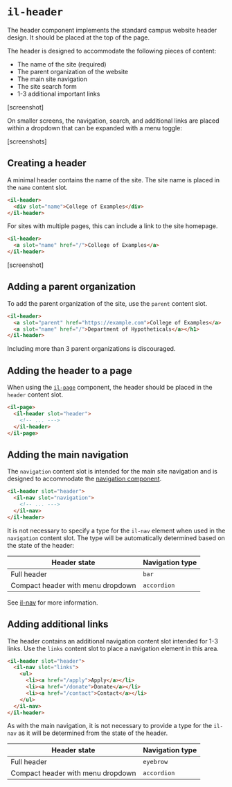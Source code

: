 # `il-header`

The header component implements the standard campus website header design. It should be placed at the top of the page.

The header is designed to accommodate the following pieces of content:

* The name of the site (required)
* The parent organization of the website
* The main site navigation
* The site search form
* 1-3 additional important links

[screenshot]

On smaller screens, the navigation, search, and additional links are placed within a dropdown that can be expanded with a menu toggle:

[screenshots]

## Creating a header

A minimal header contains the name of the site. The site name is placed in the `name` content slot.

```html
<il-header>
  <div slot="name">College of Examples</div>
</il-header>
```

For sites with multiple pages, this can include a link to the site homepage.

```html
<il-header>
  <a slot="name" href="/">College of Examples</a>
</il-header>
```

[screenshot]

## Adding a parent organization

To add the parent organization of the site, use the `parent` content slot. 

```html
<il-header>
  <a slot="parent" href="https://example.com">College of Examples</a>
  <a slot="name" href="/">Department of Hypotheticals</a></h1>
</il-header>
```

Including more than 3 parent organizations is discouraged.

## Adding the header to a page

When using the [`il-page`](../il-page/README.md) component, the header should be placed in the `header` content slot.

```html
<il-page>
  <il-header slot="header">
    <!-- ... --->
  </il-header>
</il-page>
```

## Adding the main navigation

The `navigation` content slot is intended for the main site navigation and is designed to accommodate the [navigation component](../il-nav/README.md).

```html
<il-header slot="header">
  <il-nav slot="navigation">
    <!-- ... --->
  </il-nav>
</il-header>
```

It is not necessary to specify a type for the `il-nav` element when used in the `navigation` content slot. The type will be automatically determined based on the state of the header:

| Header state                      | Navigation type |
|-----------------------------------|-----------------|
| Full header                       | `bar`           |
| Compact header with menu dropdown | `accordion`     |  


See [il-nav](../il-nav/) for more information.

## Adding additional links

The header contains an additional navigation content slot intended for 1-3 links. Use the `links` content slot to place a navigation element in this area.

```html
<il-header slot="header">
  <il-nav slot="links">
    <ul>
      <li><a href="/apply">Apply</a></li>
      <li><a href="/donate">Donate</a></li>
      <li><a href="/contact">Contact</a></li>
    </ul>
  </il-nav>
</il-header>
```
As with the main navigation, it is not necessary to provide a type for the `il-nav` as it will be determined from the state of the header.

| Header state                      | Navigation type |
|-----------------------------------|-----------------|
| Full header                       | `eyebrow`       |
| Compact header with menu dropdown | `accordion`     |  
